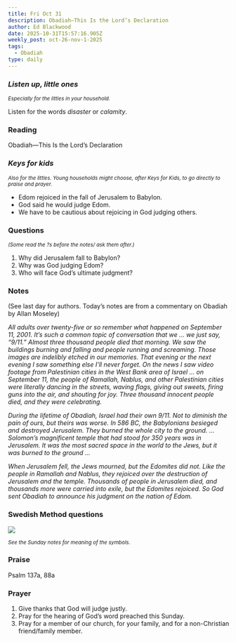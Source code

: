 ```yaml
---
title: Fri Oct 31
description: Obadiah—This Is the Lord’s Declaration
author: Ed Blackwood
date: 2025-10-31T15:57:16.905Z
weekly_post: oct-26-nov-1-2025
tags:
  - Obadiah
type: daily
---
```

### *Listen up, little ones*

<div><small><i>Especially for the littles in your household.</i></small></div>

Listen for the words *disaster* or *calamity*.

### Reading

Obadiah—This Is the Lord’s Declaration

### *Keys for kids*

<div><small><i>Also for the littles. Young households might choose, after Keys for Kids, to go directly to praise and prayer.</i></small></div>

* Edom rejoiced in the fall of Jerusalem to Babylon.
* God said he would judge Edom.
* We have to be cautious about rejoicing in God judging others.

### Questions

<div><small><i>(Some read the ?s before the notes/ ask them after.)</i></small></div>

1. Why did Jerusalem fall to Babylon?
2. Why was God judging Edom?
3. Who will face God’s ultimate judgment?

### Notes

(See last day for authors. Today’s notes are from a commentary on Obadiah by Allan Moseley)	

*All adults over twenty-five or so remember what happened on September 11, 2001. It’s such a common topic of conversation that we … we just say, “9/11.” Almost three thousand people died that morning. We saw the buildings burning and falling and people running and screaming. Those images are indelibly etched in our memories. That evening or the next evening I saw something else I’ll never forget. On the news I saw video footage from Palestinian cities in the West Bank area of Israel … on September 11, the people of Ramallah, Nablus, and other Palestinian cities were literally dancing in the streets, waving flags, giving out sweets, firing guns into the air, and shouting for joy. Three thousand innocent people died, and they were celebrating.*

*During the lifetime of Obadiah, Israel had their own 9/11. Not to diminish the pain of ours, but theirs was worse. In 586 BC, the Babylonians besieged and destroyed Jerusalem. They burned the whole city to the ground. … Solomon’s magnificent temple that had stood for 350 years was in Jerusalem. It was the most sacred space in the world to the Jews, but it was burned to the ground …*

*When Jerusalem fell, the Jews mourned, but the Edomites did not. Like the people in Ramallah and Nablus, they rejoiced over the destruction of Jerusalem and the temple. Thousands of people in Jerusalem died, and thousands more were carried into exile, but the Edomites rejoiced. So God sent Obadiah to announce his judgment on the nation of Edom.*

### Swedish Method questions

![](/static/img/family_worship_study_ed-swedish_questions.png)

<div><small><i>See the Sunday notes for meaning of the symbols.</i></small></div>

### Praise

Psalm 137a, 88a

### Prayer

1. Give thanks that God will judge justly.
2. Pray for the hearing of God’s word preached this Sunday.
3. Pray for a member of our church, for your family, and for a non-Christian friend/family member.